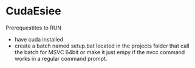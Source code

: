# CudaEsiee
Prerequestites to RUN
- have cuda installed
- create a batch named setup.bat located in the projects folder that call the batch for MSVC 64bit or make it just empy if the nvcc command works in a regular command prompt.
